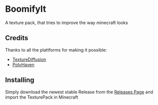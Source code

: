 # BoomifyIt
A texture pack, that tries to improve the way minecraft looks

## Credits
Thanks to all the plattforms for making it possible:
- [TextureDiffusion](https://huggingface.co/dream-textures/texture-diffusion)
- [PolyHaven](https://polyhaven.com)

## Installing
Simply download the newest stable Release from the [Releases Page](https://github.com/TheTwoBoom/BoomifyIt/releases/tag/stable) and import the TexturePack in Minecraft
